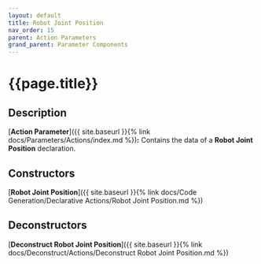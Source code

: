 ```yaml
---
layout: default
title: Robot Joint Position
nav_order: 15
parent: Action Parameters
grand_parent: Parameter Components
---
```


# **{{page.title}}**

## **Description**

[**Action Parameter**]({{ site.baseurl }}{% link docs/Parameters/Actions/index.md %})**:** 
Contains the data of a **Robot Joint Position** declaration. 

## **Constructors**

[**Robot Joint Position**]({{ site.baseurl }}{% link docs/Code Generation/Declarative Actions/Robot Joint Position.md %})

## **Deconstructors**

[**Deconstruct Robot Joint Position**]({{ site.baseurl }}{% link docs/Deconstruct/Actions/Deconstruct Robot Joint Position.md %})
